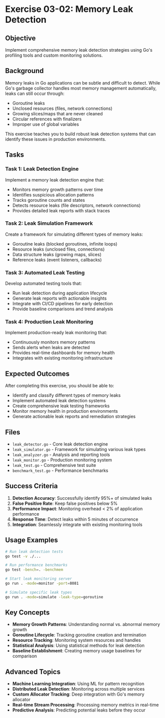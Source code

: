 # Exercise 03-02: Memory Leak Detection

## Objective
Implement comprehensive memory leak detection strategies using Go's profiling tools and custom monitoring solutions.

## Background
Memory leaks in Go applications can be subtle and difficult to detect. While Go's garbage collector handles most memory management automatically, leaks can still occur through:
- Goroutine leaks
- Unclosed resources (files, network connections)
- Growing slices/maps that are never cleaned
- Circular references with finalizers
- Improper use of global variables

This exercise teaches you to build robust leak detection systems that can identify these issues in production environments.

## Tasks

### Task 1: Leak Detection Engine
Implement a memory leak detection engine that:
- Monitors memory growth patterns over time
- Identifies suspicious allocation patterns
- Tracks goroutine counts and states
- Detects resource leaks (file descriptors, network connections)
- Provides detailed leak reports with stack traces

### Task 2: Leak Simulation Framework
Create a framework for simulating different types of memory leaks:
- Goroutine leaks (blocked goroutines, infinite loops)
- Resource leaks (unclosed files, connections)
- Data structure leaks (growing maps, slices)
- Reference leaks (event listeners, callbacks)

### Task 3: Automated Leak Testing
Develop automated testing tools that:
- Run leak detection during application lifecycle
- Generate leak reports with actionable insights
- Integrate with CI/CD pipelines for early detection
- Provide baseline comparisons and trend analysis

### Task 4: Production Leak Monitoring
Implement production-ready leak monitoring that:
- Continuously monitors memory patterns
- Sends alerts when leaks are detected
- Provides real-time dashboards for memory health
- Integrates with existing monitoring infrastructure

## Expected Outcomes

After completing this exercise, you should be able to:
- Identify and classify different types of memory leaks
- Implement automated leak detection systems
- Create comprehensive leak testing frameworks
- Monitor memory health in production environments
- Generate actionable leak reports and remediation strategies

## Files

- `leak_detector.go` - Core leak detection engine
- `leak_simulator.go` - Framework for simulating various leak types
- `leak_analyzer.go` - Analysis and reporting tools
- `leak_monitor.go` - Production monitoring system
- `leak_test.go` - Comprehensive test suite
- `benchmark_test.go` - Performance benchmarks

## Success Criteria

1. **Detection Accuracy**: Successfully identify 95%+ of simulated leaks
2. **False Positive Rate**: Keep false positives below 5%
3. **Performance Impact**: Monitoring overhead < 2% of application performance
4. **Response Time**: Detect leaks within 5 minutes of occurrence
5. **Integration**: Seamlessly integrate with existing monitoring tools

## Usage Examples

```bash
# Run leak detection tests
go test -v ./...

# Run performance benchmarks
go test -bench=. -benchmem

# Start leak monitoring server
go run . -mode=monitor -port=8081

# Simulate specific leak types
go run . -mode=simulate -leak-type=goroutine
```

## Key Concepts

- **Memory Growth Patterns**: Understanding normal vs. abnormal memory growth
- **Goroutine Lifecycle**: Tracking goroutine creation and termination
- **Resource Tracking**: Monitoring system resources and handles
- **Statistical Analysis**: Using statistical methods for leak detection
- **Baseline Establishment**: Creating memory usage baselines for comparison

## Advanced Topics

- **Machine Learning Integration**: Using ML for pattern recognition
- **Distributed Leak Detection**: Monitoring across multiple services
- **Custom Allocator Tracking**: Deep integration with Go's memory allocator
- **Real-time Stream Processing**: Processing memory metrics in real-time
- **Predictive Analysis**: Predicting potential leaks before they occur